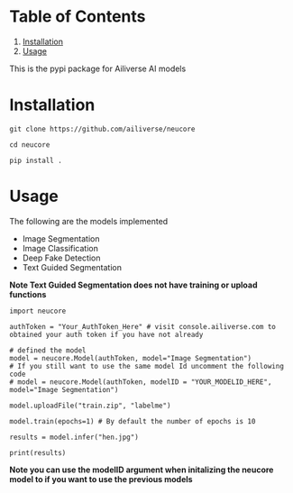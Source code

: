 
# Table of Contents

1.  [Installation](#orgc64ab88)
2.  [Usage](#org32451d6)

This is the pypi package for Ailiverse AI models


<a id="orgc64ab88"></a>

# Installation
    git clone https://github.com/ailiverse/neucore
    
    cd neucore
    
    pip install .

<a id="org32451d6"></a>

# Usage
The following are the models implemented
-   Image Segmentation
-   Image Classification
-   Deep Fake Detection
-   Text Guided Segmentation

**Note Text Guided Segmentation does not have training or upload functions**

    import neucore
    
    authToken = "Your_AuthToken_Here" # visit console.ailiverse.com to obtained your auth token if you have not already

    # defined the model
    model = neucore.Model(authToken, model="Image Segmentation")
    # If you still want to use the same model Id uncomment the following code
    # model = neucore.Model(authToken, modelID = "YOUR_MODELID_HERE", model="Image Segmentation")
    
    model.uploadFile("train.zip", "labelme")
    
    model.train(epochs=1) # By default the number of epochs is 10
    
    results = model.infer("hen.jpg")
    
    print(results)
    
**Note you can use the modelID argument when initalizing the neucore model to if you want to use the previous models**